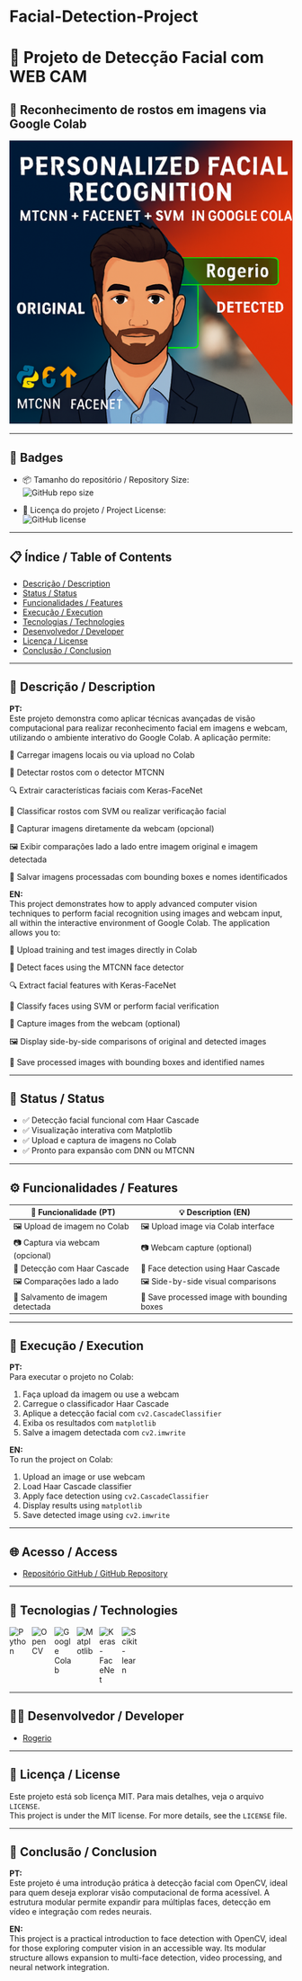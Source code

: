 # Facial-Detection-Project

# 🧠 Projeto de Detecção Facial com WEB CAM

## 🚀 Reconhecimento de rostos em imagens via Google Colab

![Capa do Projeto - Detecção Facial](Exemplo-Rogerio.png)

---

## 🏅 Badges

- 📦 Tamanho do repositório / Repository Size:  
  ![GitHub repo size](https://img.shields.io/repo-size/Rogerio5/Facial-Detection-Project)

- 📄 Licença do projeto / Project License:  
  ![GitHub license](https://img.shields.io/github/license/Rogerio5/Facial-Detection-Project)

---

## 📋 Índice / Table of Contents

- [Descrição / Description](#descrição--description)  
- [Status / Status](#status--status)  
- [Funcionalidades / Features](#funcionalidades--features)  
- [Execução / Execution](#execução--execution)  
- [Tecnologias / Technologies](#tecnologias--technologies)  
- [Desenvolvedor / Developer](#desenvolvedor--developer)  
- [Licença / License](#licença--license)  
- [Conclusão / Conclusion](#conclusão--conclusion)  

---

## 📖 Descrição / Description

**PT:**  
Este projeto demonstra como aplicar técnicas avançadas de visão computacional para realizar reconhecimento facial em imagens e webcam, utilizando o ambiente interativo do Google Colab. A aplicação permite:

📁 Carregar imagens locais ou via upload no Colab

🧠 Detectar rostos com o detector MTCNN

🔍 Extrair características faciais com Keras-FaceNet

🧪 Classificar rostos com SVM ou realizar verificação facial

📸 Capturar imagens diretamente da webcam (opcional)

🖼️ Exibir comparações lado a lado entre imagem original e imagem detectada

💾 Salvar imagens processadas com bounding boxes e nomes identificados

**EN:**  
This project demonstrates how to apply advanced computer vision techniques to perform facial recognition using images and webcam input, all within the interactive environment of Google Colab. The application allows you to:

📁 Upload training and test images directly in Colab

🧠 Detect faces using the MTCNN face detector

🔍 Extract facial features with Keras-FaceNet

🧪 Classify faces using SVM or perform facial verification

📸 Capture images from the webcam (optional)

🖼️ Display side-by-side comparisons of original and detected images

💾 Save processed images with bounding boxes and identified names

---

## 🚧 Status / Status

- ✅ Detecção facial funcional com Haar Cascade  
- ✅ Visualização interativa com Matplotlib  
- ✅ Upload e captura de imagens no Colab  
- ✅ Pronto para expansão com DNN ou MTCNN

---

## ⚙️ Funcionalidades / Features

| 🧩 Funcionalidade (PT)                      | 💡 Description (EN)                          |
|--------------------------------------------|----------------------------------------------|
| 🖼 Upload de imagem no Colab                | 🖼 Upload image via Colab interface           |
| 📷 Captura via webcam (opcional)           | 📷 Webcam capture (optional)                 |
| 🧠 Detecção com Haar Cascade                | 🧠 Face detection using Haar Cascade         |
| 🖼 Comparações lado a lado                  | 🖼 Side-by-side visual comparisons            |
| 💾 Salvamento de imagem detectada          | 💾 Save processed image with bounding boxes  |

---

## 🚀 Execução / Execution

**PT:**  
Para executar o projeto no Colab:

1. Faça upload da imagem ou use a webcam  
2. Carregue o classificador Haar Cascade  
3. Aplique a detecção facial com `cv2.CascadeClassifier`  
4. Exiba os resultados com `matplotlib`  
5. Salve a imagem detectada com `cv2.imwrite`

**EN:**  
To run the project on Colab:

1. Upload an image or use webcam  
2. Load Haar Cascade classifier  
3. Apply face detection using `cv2.CascadeClassifier`  
4. Display results using `matplotlib`  
5. Save detected image using `cv2.imwrite`

---

## 🌐 Acesso / Access

- [Repositório GitHub / GitHub Repository](https://github.com/Rogerio5/Facial-Detection-Project)

---

## 🧰 Tecnologias / Technologies

<p>
  <img align="left" alt="Python" title="Python" width="30px" style="padding-right: 10px;" src="https://cdn.jsdelivr.net/gh/devicons/devicon@latest/icons/python/python-original.svg"/>
  <img align="left" alt="OpenCV" title="OpenCV" width="30px" style="padding-right: 10px;" src="https://upload.wikimedia.org/wikipedia/commons/3/32/OpenCV_Logo_with_text_svg_version.svg"/>
  <img align="left" alt="Google Colab" title="Google Colab" width="30px" style="padding-right: 10px;" src="https://upload.wikimedia.org/wikipedia/commons/d/d0/Google_Colaboratory_SVG_Logo.svg"/>
  <img align="left" alt="Matplotlib" title="Matplotlib" width="30px" style="padding-right: 10px;" src="https://matplotlib.org/_static/images/logo2.svg"/>
  <img align="left" alt="Keras-FaceNet" title="Keras-FaceNet" width="30px" style="padding-right: 10px;" src="https://avatars.githubusercontent.com/u/34455048?s=200&v=4"/>
  <img align="left" alt="Scikit-learn" title="Scikit-learn" width="30px" style="padding-right: 10px;" src="https://upload.wikimedia.org/wikipedia/commons/0/05/Scikit_learn_logo_small.svg"/>
</p>

<br clear="all"/>

---

## 👨‍💻 Desenvolvedor / Developer

- [Rogerio](https://github.com/Rogerio5)   

---

## 📜 Licença / License

Este projeto está sob licença MIT. Para mais detalhes, veja o arquivo `LICENSE`.  
This project is under the MIT license. For more details, see the `LICENSE` file.

---

## 🏁 Conclusão / Conclusion

**PT:**  
Este projeto é uma introdução prática à detecção facial com OpenCV, ideal para quem deseja explorar visão computacional de forma acessível. A estrutura modular permite expandir para múltiplas faces, detecção em vídeo e integração com redes neurais.

**EN:**  
This project is a practical introduction to face detection with OpenCV, ideal for those exploring computer vision in an accessible way. Its modular structure allows expansion to multi-face detection, video processing, and neural network integration.
